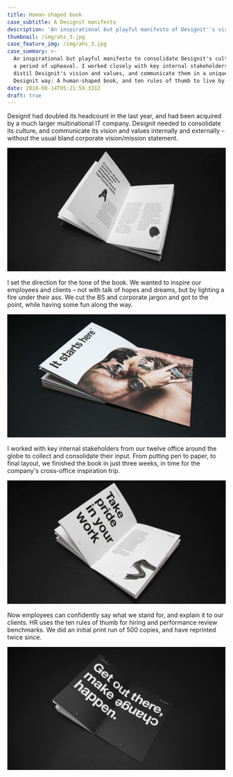 ```yaml
---
title: Human-shaped book
case_subtitle: A Designit manifesto
description: 'An inspirational but playful manifesto of Designit''s vision and values '
thumbnail: /img/ahs_3.jpg
case_feature_img: /img/ahs_3.jpg
case_summary: >-
  An inspirational but playful manifesto to consolidate Designit's culture after
  a period of upheaval. I worked closely with key internal stakeholders to
  distil Designit's vision and values, and communicate them in a uniquely
  Designit way: A human-shaped book, and ten rules of thumb to live by. 
date: 2018-08-14T05:21:59.331Z
draft: true
---
```

Designit had doubled its headcount in the last year, and had been acquired by a much larger multinational IT company. Designit needed to consolidate its culture, and communicate its vision and values internally and externally – without the usual bland corporate vision/mission statement. 

![A human-shaped world is where everything is designed around real human needs](/img/ahs_1_1.jpg)

I set the direction for the tone of the book. We wanted to inspire our employees and clients – not with talk of hopes and dreams, but by lighting a fire under their ass. We cut the BS and corporate jargon and got to the point, while having some fun along the way.  

![It starts here](/img/ahs_1_2.jpg)

I worked with key internal stakeholders from our twelve office around the globe to collect and consolidate their input. From putting pen to paper, to final layout, we finished the book in just three weeks, in time for the company's cross-office inspiration trip. 

![#5 Take pride in your work ](/img/ahs_1_0000_dsc06527-2.jpg)

Now employees can confidently say what we stand for, and explain it to our clients. HR uses the ten rules of thumb for hiring and performance review benchmarks. We did an initial print run of 500 copies, and have reprinted twice since.

![Get out there, and make change happen](/img/ahs_1_0012_dsc06563-2.jpg)
